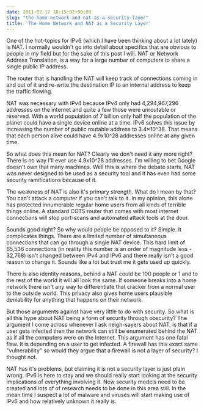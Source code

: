 ```yaml
---
date: 2011-02-17 18:15:02+00:00
slug: "the-home-network-and-nat-as-a-security-layer"
title: 'The Home Network and NAT as a Security Layer'
---
```


One of the hot-topics for IPv6 (which I have been thinking about a lot lately)
is NAT. I normally wouldn't go into detail about specifics that are obvious to
people in my field but for the sake of this post I will. NAT or Network Address
Translation, is a way for a large number of computers to share a single public
IP address.

The router that is handling the NAT will keep track of connections coming in
and out of it and re-write the destination IP to an internal address to keep
the traffic flowing.

NAT was necessary with IPv4 because IPv4 only had 4,294,967,296 addresses on
the internet and quite a few those were unroutable or reserved. With a world
population of 7 billion only half the population of the planet could have a
single device online at a time. IPv6 solves this issue by increasing the number
of public routable address to 3.4×10^38. That means that each person alive
could have 4.9x10^28 addresses online at any given time.

So what does this mean for NAT? Clearly we don't need it any more right? There
is no way I'll ever use 4.9x10^28 addresses. I'm willing to bet Google doesn't
own that many machines. Well this is where the debate starts. NAT was never
designed to be used as a security tool and it has even had some security
ramifications because of it.

The weakness of NAT is also it's primary strength. What do I mean by that? You
can't attack a computer if you can't talk to it. In my opinion, this alone has
protected innumerable regular home users from all kinds of terrible things
online. A standard COTS router that comes with most internet connections will
stop port-scans and automated attack tools at the door.

Sounds good right? So why would people be opposed to it? Simple. It complicates
things. There are a limited number of simultaneous connections that can go
through a single NAT device. This hard limit of 65,536 connections (in reality
this number is an order of magnitude less - 32,768) isn't changed between IPv4
and IPv6 and there really isn't a good reason to change it. Sounds like a lot
but trust me it gets used up quickly.

There is also identity reasons, behind a NAT could be 100 people or 1 and to
the rest of the world it will all look the same. If someone breaks into a home
network there isn't any way to differentiate that cracker from a normal user to
the outside world. This privacy also gives home users plausible deniability for
anything that happens on their network.

But those arguments against have very little to do with security. So what is
all this hype about NAT being a form of security through obscurity? The
argument I come across whenever I ask neigh-sayers about NAT, is that if a user
gets infected then the network can still be enumerated behind the NAT as if all
the computers were on the Internet. This argument has one fatal flaw. It is
depending on a user to get infected. A firewall has this exact same
"vulnerability" so would they argue that a firewall is not a layer of security?
I thought not.

NAT has it's problems, but claiming it is not a security layer is just plain
wrong. IPv6 is here to stay and we should really start looking at the security
implications of everything involving it. New security models need to be created
and lots of of research needs to be done in this area still. In the mean time I
suspect a lot of malware and viruses will start making use of IPv6 and how
relatively unknown it really is.
